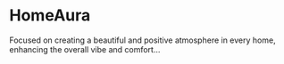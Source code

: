 # HomeAura
Focused on creating a beautiful and positive atmosphere in every home, enhancing the overall vibe and comfort...
